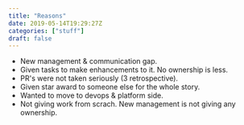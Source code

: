 ```yaml
---
title: "Reasons"
date: 2019-05-14T19:29:27Z
categories: ["stuff"]
draft: false
---
```


* New management & communication gap.
* Given tasks to make enhancements to it. No ownership is less.
* PR's were not taken seriously (3 retrospective).
* Given star award to someone else for the whole story.
* Wanted to move to devops & platform side.
* Not giving work from scrach. New management is not giving any ownership.

